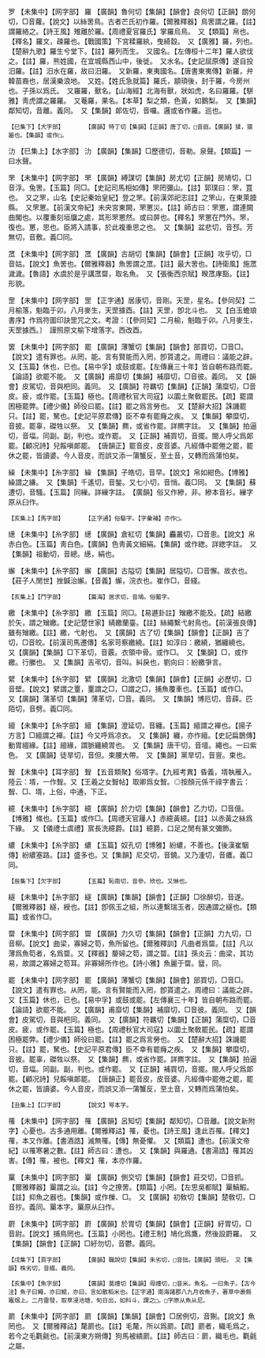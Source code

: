 <!-- { "loadSidebar": true } -->
罗	【未集中】【网字部】	羅	【廣韻】魯何切【集韻】【韻會】良何切【正韻】朗何切，□音蘿。【說文】以絲罟鳥。古者芒氏初作羅。【爾雅釋器】鳥罟謂之羅。【註】謂羅絡之。【詩王風】雉離於羅。【周禮夏官羅氏】掌羅烏鳥。　又【類篇】帛也。【釋名】羅文，疎羅也。【戰國策】下宮糅羅紈，曳綺縠。　又【廣雅】羅，列也。【楚辭九歌】羅生兮堂下。【註】羅列而生。　又國名。【左傳桓十二年】羅人欲伐之。【註】羅，熊姓國，在宜城縣西山中，後徙。　又水名。【史記屈原傳】遂自投汨羅。【註】汨水在羅，故曰汨羅。　又新羅，東夷國名。【唐書東夷傳】新羅，弁韓苗裔也，居漢樂浪地。　又姓。【姓氏急就篇】羅氏，顓頊後，封于羅，今房州也。子孫以爲氏。　又羅羅，獸名。【山海經】北海有獸，狀如虎，名曰羅羅。【駢雅】靑虎謂之羅羅。　又菴羅，果名。【本草】梨之類，色黃，如鵝梨。　又【集韻】鄰知切，音離。義同。　又【集韻】郞佐切，音囉。邏或省作羅。巡也。

	【巳集下】【犬字部】		【廣韻】特丁切【集韻】【正韻】唐丁切，□音庭。【廣韻】猱，猿屬也。【集韻】或作□。

氻	【巳集上】【水字部】	氻	【廣韻】【集韻】□歷德切，音勒。泉聲。【類篇】一曰水聲。

罘	【未集中】【网字部】	罘	【廣韻】縛謀切【集韻】房尤切【正韻】房鳩切，□音浮。兔罟。【玉篇】同□。【史記司馬相如傳】罘罔彌山。【註】郭璞曰：罘，罝也。　又之罘，山名【史記秦始皇紀】登之罘。【前漢郊祀志註】之罘山，在東萊腄縣。　又罘罳。【前漢文帝紀】未央宮東闕，罘罳災。【註】師古曰：罘罳，謂連闕曲閣也。以覆重刻垣牖之處，其形罘罳然。或曰屏也。【釋名】罘罳在門外。罘，復也。罳，思也。臣將入請事，於此複重思之也。　又【集韻】盆悲切，音邳。芳無切，音敷。義□同。

罛	【未集中】【网字部】	罛	【廣韻】古胡切【集韻】【韻會】【正韻】攻乎切，□音姑。【說文】魚罟也。【爾雅釋器】魚罟謂之罛。【註】最大罟也。【詩衛風】施罛濊濊。【魯語】水虞於是乎講罛罶，取名魚。　又【張衡西京賦】睽罛庨豁。【註】形貌。

罡	【未集中】【网字部】	罡	【正字通】居康切，音剛。天罡，星名。【參同契】二月榆落，魁臨于卯。八月麥生，天罡據酉。【註】天罡，卽北斗也。　又【白玉蟾琅書序】作爲符圖印訣罡咒之文。考證：〔【參同契】二月榆，魁臨于卯。八月麥生，天罡據西。〕　謹照原文榆下增落字。西改酉。 

罢	【未集中】【网字部】	罷	【廣韻】薄蟹切【集韻】【韻會】部買切，□音□。【說文】遣有罪也。从罔，能。言有賢能而入罔，卽貰遣之。周禮曰：議能之辟。　又【玉篇】休也，已也。【易中孚】或鼓或罷。【左傳襄三十年】皆自朝布路而罷。【論語】欲罷不能。　又【廣韻】甫靡切【集韻】補靡切，□音彼。義同。　又【韻會】皮駕切，音與杷同。義同。　又【廣韻】符羈切【集韻】【正韻】蒲糜切，□音皮。疲，或作罷。【玉篇】極也。【周禮秋官大司寇】以圜土聚敎罷民。【疏】罷謂困極罷弊。【禮少儀】師役曰罷。【註】罷之爲言勞也。　又【楚辭大招】誅譏罷只。【註】罷，駑也。【史記平原君傳】臣不幸有罷癃之疾。　又【集韻】攀糜切，音披。罷辜，磔牲以祭。　又【集韻】羆，或省作罷。詳羆字註。　又【集韻】拍逼切，音堛。同副。副，判也。或作罷。　又【正韻】補買切，音擺。閩人呼父爲郞罷。【顧况詩】兒餒嗔郞罷。　【唐韻正】罷音皮，皮音婆。凡經傳中罷倦之罷，罷休之罷，皆讀婆。今人音皮，而誤又添一蒲蟹反，至土音，又轉而爲蒲怕矣。

繰	【未集中】【糸字部】	繰	【集韻】子皓切，音早。【說文】帛如紺色。【博雅】繰謂之縑。　又【集韻】千遙切，音鍫。又七小切，音悄。義□同。　又【集韻】蘇遭切，音騷。【玉篇】同繅。詳繅字註。　【廣韻】俗又作縿，非。縿本音衫。繅字原从臼作。

	【亥集上】【馬字部】		【正字通】俗驅字。【字彙補】亦作□。

繱	【未集中】【糸字部】	繱	【廣韻】倉紅切【集韻】麤叢切，□音悤。【說文】帛赤白色。【玉篇】靑白色。【廣韻】色靑黃文細絹。【集韻】或作緫。詳緫字註。　又【集韻】祖動切，音總。繱，絹也。

繲	【未集中】【糸字部】	繲	【廣韻】古隘切【集韻】居隘切，□音懈。故衣也。【莊子人閒世】挫鍼治繲。【音義】繲，浣衣也。崔作□，音綫。

	【亥集上】【鬥字部】		【篇海】居求切，音鳩。俗鬮字。

繳	【未集中】【糸字部】	繳	【玉篇】同□。【易遯卦註】矰繳不能及。【疏】結繳於矢，謂之矰繳。【史記楚世家】綪繳蘭臺。【註】絲繩繫弋射鳥也。【前漢張良傳】雖有矰繳。【註】繳，弋射也。　又【廣韻】古了切【集韻】【韻會】【正韻】吉了切，□音皎。【前漢司馬遷傳】名家苛察繳繞。【註】如淳曰：繳繞，猶纏繞也。　又【廣韻】【集韻】□下革切，音覈。衣領中骨。或作□。　又【集韻】□，或作繳。行縢也。　又【集韻】吉弔切，音叫。糾戾也，劉向曰：紛繳爭言。

繴	【未集中】【糸字部】	繴	【廣韻】北激切【集韻】【韻會】【正韻】必歷切，□音壁。【說文】繴謂之罿，罿謂之□，□謂之□，捕魚覆車也。【玉篇】或作□。　又【廣韻】蒲革切【集韻】薄革切，□音。義同。　又【集韻】博厄切，音薛。匹陌切，音劈。義□同。

繵	【未集中】【糸字部】	繵	【集韻】澄延切，音纏。【玉篇】繵謂之襌也。【揚子方言】□繵謂之襌。【註】今又呼爲凉衣。　又【集韻】纏，亦作繵。【史記扁鵲傳】動胃繵緣。【註】繵緣，謂脈纏繞胃也。　又【集韻】唐干切，音壇。繩也。一曰紫色。　又【廣韻】徒旱切，音但。束腰大帶。　又【集韻】黨旱切，音亶。束也。

聟	【未集中】【耳字部】	聟	【五音類聚】俗壻字。【九經考異】昏義，壻執雁入。陸云：壻，一作聟。又【王羲之女聟帖】取卿爲女聟。◎按顏元係干祿字書云：聟、□、壻，上俗，中通，下正。

繶	【未集中】【糸字部】	繶	【廣韻】於力切【集韻】【韻會】乙力切，□音億。【博雅】絛也。【玉篇】或作□。【周禮天官屨人】赤繶黃繶。【註】以赤黃之絲爲下緣。　又【儀禮士虞禮】賔長洗繶爵。【註】繶爵，口足之閒有篆文彌飾。

繷	【未集中】【糸字部】	繷	【玉篇】奴孔切【博雅】紛繷，不善也。【後漢崔駰傳】紛繷塞路。【註】盛多也。又【集韻】尼交切，音鐃。又乃湩切，音癑。義□同。

	【辰集下】【欠字部】		【玉篇】恥南切，音參。欣也。又惏也。

繸	【未集中】【糸字部】	繸	【廣韻】【集韻】【韻會】【正韻】□徐醉切，音遂。【爾雅釋器】繸，綬也。【註】卽佩玉之組，所以連繫瑞玉者，因通謂之繸也。【類篇】或省作□。

罶	【未集中】【网字部】	罶	【廣韻】力久切【集韻】【韻會】【正韻】力九切，□音柳。【說文】曲梁，寡婦之笱，魚所留也。【爾雅釋訓】凡曲者爲罶。【註】凡以薄爲魚笱者，名爲罶。又【釋器】嫠婦之笱，謂之罶。【註】孫炎云：曲梁，其功易，故謂之寡婦之笱耳。非寡婦所作也。【詩小雅】魚麗于罶。羀，同。

罷	【未集中】【网字部】	罷	【廣韻】薄蟹切【集韻】【韻會】部買切，□音□。【說文】遣有罪也。从罔，能。言有賢能而入罔，卽貰遣之。周禮曰：議能之辟。　又【玉篇】休也，已也。【易中孚】或鼓或罷。【左傳襄三十年】皆自朝布路而罷。【論語】欲罷不能。　又【廣韻】甫靡切【集韻】補靡切，□音彼。義同。　又【韻會】皮駕切，音與杷同。義同。　又【廣韻】符羈切【集韻】【正韻】蒲糜切，□音皮。疲，或作罷。【玉篇】極也。【周禮秋官大司寇】以圜土聚敎罷民。【疏】罷謂困極罷弊。【禮少儀】師役曰罷。【註】罷之爲言勞也。　又【楚辭大招】誅譏罷只。【註】罷，駑也。【史記平原君傳】臣不幸有罷癃之疾。　又【集韻】攀糜切，音披。罷辜，磔牲以祭。　又【集韻】羆，或省作罷。詳羆字註。　又【集韻】拍逼切，音堛。同副。副，判也。或作罷。　又【正韻】補買切，音擺。閩人呼父爲郞罷。【顧况詩】兒餒嗔郞罷。　【唐韻正】罷音皮，皮音婆。凡經傳中罷倦之罷，罷休之罷，皆讀婆。今人音皮，而誤又添一蒲蟹反，至土音，又轉而爲蒲怕矣。

	【丑集上】【口字部】		【說文】咢本字。

罹	【未集中】【网字部】	罹	【廣韻】呂知切【集韻】鄰知切，□音離。【說文新附字】心憂也。古多通用離。【爾雅釋詁】罹，憂也。【詩王風】逢此百罹。【釋文】罹，本又作離。【書酒誥】滅無罹。【傳】無憂懼。　又【類篇】遭也。【前漢文帝紀】以罹寒暑之數。【註】師古曰：遭也。　又【集韻】與羅通。【書湯誥】罹其凶害。【傳】罹，被也。【釋文】罹，本亦作羅。

罺	【未集中】【网字部】	罺	【廣韻】側交切【集韻】【韻會】莊交切，□音抓。【爾雅釋器】罺謂之汕。【註】今之撩罟。【類篇】小罔。【左思吳都賦】罺鰝鰕。【註】抑魚之器也。【集韻】或作樔、□。　又【廣韻】初敎切【集韻】楚敎切，□音抄。義同。罺本字。罺原从臼作。

罻	【未集中】【网字部】	罻	【廣韻】於胃切【集韻】【韻會】【正韻】紆胃切，□音尉。【說文】捕鳥罔也。【玉篇】小罔也。【禮王制】鳩化爲鷹，然後設罻羅。　又【集韻】【韻會】【正韻】□紆勿切，音鬱。義同。

	【戌集下】【頁字部】		【廣韻】職說切【集韻】朱劣切，□音拙。【廣韻】頭短。　又【集韻】株劣切，音綴。義同。

	【亥集中】【魚字部】		【廣韻】莫禮切【集韻】母禮切，□音米。魚名。一曰魚子。【古今注】魚子曰鱦，亦曰鯤，亦曰，言如散稻米也。【正字通】南海諸郡八九月收魚子，著草中裹縣竈烟上。二月雷發，取草浸池塘，旬日出，如科斗，謂之□。□字原从魚从尼。

罽	【未集中】【网字部】	罽	【廣韻】【集韻】【韻會】□居例切，音猘。【說文】魚罔也。　又【爾雅釋詁】氂罽也。【註】毛氂，所以爲罽。【疏】罽者，織毛爲之，若今之毛氍毹也。【前漢東方朔傳】狗馬被繢罽。【註】師古曰：罽，織毛也。氍毹之屬。

